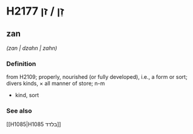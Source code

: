 # H2177 זַן / זן

## zan

_(zan | dzahn | zahn)_

### Definition

from H2109; properly, nourished (or fully developed), i.e., a form or sort; divers kinds, × all manner of store; n-m

- kind, sort

### See also

[[H1085|H1085 בלדד]]
